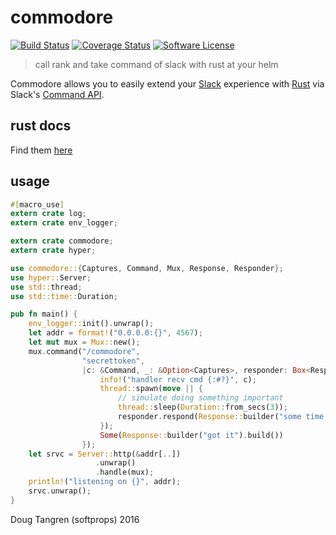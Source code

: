 # commodore

[![Build Status](https://travis-ci.org/softprops/commodore.svg?branch=master)](https://travis-ci.org/softprops/commodore) [![Coverage Status](https://coveralls.io/repos/github/softprops/commodore/badge.svg?branch=master)](https://coveralls.io/github/softprops/commodore?branch=master) [![Software License](https://img.shields.io/badge/license-MIT-brightgreen.svg)](LICENSE)

> call rank and take command of slack with rust at your helm

Commodore allows you to easily extend your [Slack](https://slack.com/) experience with [Rust](https://www.rust-lang.org/) via Slack's [Command API](https://api.slack.com/slash-commands).

## rust docs

Find them [here](https://softprops.github.io/commodore)

## usage

```rust
#[macro_use]
extern crate log;
extern crate env_logger;

extern crate commodore;
extern crate hyper;

use commodore::{Captures, Command, Mux, Response, Responder};
use hyper::Server;
use std::thread;
use std::time::Duration;

pub fn main() {
    env_logger::init().unwrap();
    let addr = format!("0.0.0.0:{}", 4567);
    let mut mux = Mux::new();
    mux.command("/commodore",
                "secrettoken",
                |c: &Command, _: &Option<Captures>, responder: Box<Responder>| -> Option<Response> {
                    info!("handler recv cmd {:#?}", c);
                    thread::spawn(move || {
                        // simulate doing something important
                        thread::sleep(Duration::from_secs(3));
                        responder.respond(Response::builder("some time later").build());
                    });
                    Some(Response::builder("got it").build())
                });
    let srvc = Server::http(&addr[..])
                   .unwrap()
                   .handle(mux);
    println!("listening on {}", addr);
    srvc.unwrap();
}
```

Doug Tangren (softprops) 2016
